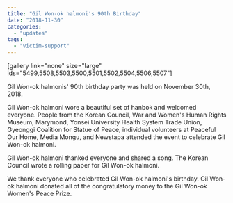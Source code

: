 ```yaml
---
title: "Gil Won-ok halmoni's 90th Birthday"
date: "2018-11-30"
categories: 
  - "updates"
tags: 
  - "victim-support"
---
```


\[gallery link="none" size="large" ids="5499,5508,5503,5500,5501,5502,5504,5506,5507"\]

Gil Won-ok halmonis' 90th birthday party was held on November 30th, 2018.

Gil Won-ok halmoni wore a beautiful set of hanbok and welcomed everyone. People from the Korean Council, War and Women's Human Rights Museum, Marymond, Yonsei University Health System Trade Union, Gyeonggi Coalition for Statue of Peace, individual volunteers at Peaceful Our Home, Media Mongu, and Newstapa attended the event to celebrate Gil Won-ok halmoni.

Gil Won-ok halmoni thanked everyone and shared a song. The Korean Council wrote a rolling paper for Gil Won-ok halmoni.

We thank everyone who celebrated Gil Won-ok halmoni's birthday. Gil Won-ok halmoni donated all of the congratulatory money to the Gil Won-ok Women's Peace Prize.
